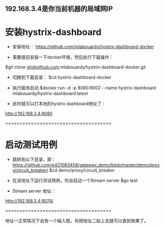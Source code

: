 ## 192.168.3.4是你当前机器的局域网IP

# 安装hystrix-dashboard

- 安装地址：
https://github.com/mlabouardy/hystrix-dashboard-docker

- 需要提前安装一下docker环境，然后执行下载操作：

$git clone git@github.com:mlabouardy/hystrix-dashboard-docker.git


- 切换到下载目录：
$cd hystrix-dashboard-docker

- 执行服务启动
$docker run -d -p 8080:9002 --name hystrix-dashboard mlabouardy/hystrix-dashboard:latest

- 此时就可以打本地的hystrix dashboard地址了：

http://192.168.3.4:8080

=====================================

# 启动测试用例 

- 跳转到以下目录，即：https://github.com/e421083458/gateway_demo/blob/master/demo/proxy/circuit_breaker/
$cd demo/proxy/circuit_breaker

- 在该地址下运行测试用例，你会启动一个Stream server
$go test

- Stream server 地址： 

http://192.168.3.4:8074/

=====================================

地址一正常情况下会有一个输入框，你把地址二贴上去就可以查到效果了。

